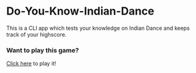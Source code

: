 # Do-You-Know-Indian-Dance
This is a CLI app which tests your knowledge on Indian Dance and keeps track of your highscore.

### Want to play this game?
[Click here](https://repl.it/@iRohitGaur/1-Do-You-Know-India?embed=1&output=1) to play it!
